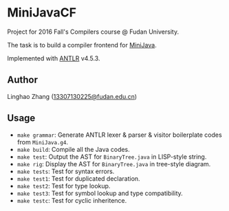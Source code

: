 # MiniJavaCF

Project for 2016 Fall's Compilers course @ Fudan University.

The task is to build a compiler frontend for [MiniJava](http://www.cambridge.org/us/features/052182060X/index.html).

Implemented with [ANTLR](http://www.antlr.org/) v4.5.3.

## Author

Linghao Zhang ([13307130225@fudan.edu.cn](13307130225@fudan.edu.cn))

## Usage

- `make grammar`: Generate ANTLR lexer & parser & visitor boilerplate codes from `MiniJava.g4`.
- `make build`: Compile all the Java codes.
- `make test`: Output the AST for `BinaryTree.java` in LISP-style string.
- `make rig`: Display the AST for `BinaryTree.java` in tree-style diagram.
- `make tests`: Test for syntax errors.
- `make test1`: Test for duplicated declaration.
- `make test2`: Test for type lookup.
- `make test3`: Test for symbol lookup and type compatibility.
- `make testc`: Test for cyclic inheritence.
